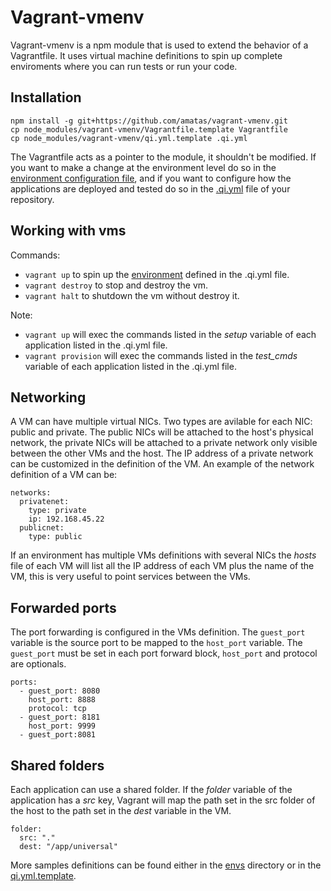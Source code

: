 Vagrant-vmenv
=============

Vagrant-vmenv is a npm module that is used to extend the behavior of a
Vagrantfile. It uses virtual machine definitions to spin up complete
enviroments where you can run tests or run your code.

Installation
------------

```
npm install -g git+https://github.com/amatas/vagrant-vmenv.git
cp node_modules/vagrant-vmenv/Vagrantfile.template Vagrantfile
cp node_modules/vagrant-vmenv/qi.yml.template .qi.yml
```

The Vagrantfile acts as a pointer to the module, it shouldn't be modified. If
you want to make a change at the environment level do so in the [environment
configuration file](envs/), and if you want to configure how the applications
are deployed and tested do so in the [.qi.yml](qi.yml.template) file of your
repository.

Working with vms
----------------

Commands:

 * `vagrant up` to spin up the [environment](envs/) defined in the .qi.yml file.
 * `vagrant destroy` to stop and destroy the vm.
 * `vagrant halt` to shutdown the vm without destroy it.

Note:

 * `vagrant up` will exec the commands listed in the *setup* variable of each
application listed in the .qi.yml file.
 * `vagrant provision` will exec the commands listed in the *test_cmds* variable
of each application listed in the .qi.yml file.

Networking
----------

A VM can have multiple virtual NICs. Two types are avilable for each NIC: public
and private. The public NICs will be attached to the host's physical network,
the private NICs will be attached to a private network only visible between the
other VMs and the host. The IP address of a private network can be customized in
the definition of the VM. An example of the network definition of a VM can be:

```
networks:
  privatenet:
    type: private
    ip: 192.168.45.22
  publicnet:
    type: public
```

If an environment has multiple VMs definitions with several NICs the *hosts*
file of each VM will list all the IP address of each VM plus the name of the VM,
this is very useful to point services between the VMs.

Forwarded ports
---------------

The port forwarding is configured in the VMs definition. The `guest_port`
variable is the source port to be mapped to the `host_port` variable. The
`guest_port` must be set in each port forward block, `host_port` and protocol are
optionals.

```
ports:
  - guest_port: 8080
    host_port: 8888
    protocol: tcp
  - guest_port: 8181
    host_port: 9999
  - guest_port:8081
```

Shared folders
--------------

Each application can use a shared folder. If the *folder* variable of the
application has a *src* key, Vagrant will map the path set in the src folder of
the host to the path set in the *dest* variable in the VM.

```
folder:
  src: "."
  dest: "/app/universal"
```

More samples definitions can be found either in the [envs](envs) directory or in
the [qi.yml.template](qi.yml.template).

